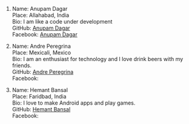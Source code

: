1. Name: Anupam Dagar  
   Place: Allahabad, India  
   Bio: I am like a code under development  
   GitHub: [Anupam Dagar](https://github.com/Anupam-dagar)    
   Facebook: [Anupam Dagar](https://www.facebook.com/invincible.anupam)    
   
2. Name:  Andre Peregrina  
   Place: Mexicali, Mexico  
   Bio:  I am an enthusiast for technology and I love drink beers with my friends.  
   GitHub: [Andre Peregrina](https://github.com/andreperegrina)  
   Facebook:  

3. Name:  Hemant Bansal  
   Place: Faridbad, India  
   Bio:  I love to make Android apps and play games.   
   GitHub: [Hemant Bansal](https://github.com/HemantGTX950)  
   Facebook:  
      
